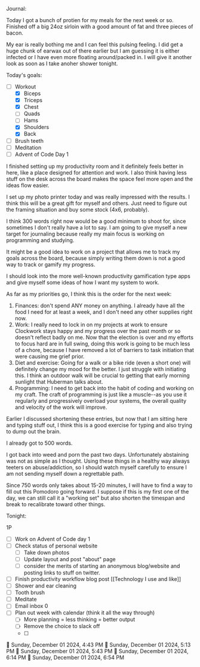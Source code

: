 Journal:

Today I got a bunch of protien for my meals for the next week or so. Finished off a big 24oz sirloin with a good amount of fat and three pieces of bacon. 

My ear is really bothing me and I can feel this pulsing feeling. I did get a huge chunk of earwax out of there earlier but I am guessing it is either infected or I have even more floating around/packed in. I will give it another look as soon as I take anoher shower tonight.

Today's goals:

- [ ] Workout
	- [x] Biceps
	- [x] Triceps
	- [x] Chest
	- [ ] Quads
	- [ ] Hams
	- [x] Shoulders
	- [x] Back
- [ ] Brush teeth
- [ ] Meditation
- [ ] Advent of Code Day 1

I finished setting up my productivity room and it definitely feels better in here, like a place designed for attention and work. I also think having less stuff on the desk across the board makes the space feel more open and the ideas flow easier.

I set up my photo printer today and was really impressed with the results. I think this will be a great gift for myself and others. Just need to figure out the framing situation and buy some stock (4x6, probably).

I think 300 words right now would be a good minimum to shoot for, since sometimes I don't really have a lot to say. I am going to give myself a new target for journaling because really my main focus is working on programming and studying. 

It might be a good idea to work on a project that allows me to track my goals across the board, because simply writing them down is not a good way to track or gamify my progress.

I should look into the more well-known productivity gamification type apps and give myself some ideas of how I want my system to work.

As far as my priorities go, I think this is the order for the next week:

1. Finances: don't spend ANY money on anything. I already have all the food I need for at least a week, and I don't need any other supplies right now.
2. Work: I really need to lock in on my projects at work to ensure Clockwork stays happy and my progress over the past month or so doesn't reflect badly on me. Now that the election is over and my efforts to focus hard are in full swing, doing this work is going to be much less of a chore, because I have removed a lot of barriers to task initiation that were causing me grief prior.
3. Diet and exercise: Going for a walk or a bike ride (even a short one) will definitely change my mood for the better. I just struggle with initiating this. I think an outdoor walk will be crucial to getting that early morning sunlight that Huberman talks about.
4. Programming: I need to get back into the habit of coding and working on my craft. The craft of programming is just like a muscle--as you use it regularly and progressively overload your systems, the overall quality and velocity of the work will improve.

Earlier I discussed shortening these entries, but now that I am sitting here and typing stuff out, I think this is a good exercise for typing and also trying to dump out the brain.

I already got to 500 words.

I got back into weed and porn the past two days. Unfortunately abstaining was not as simple as I thought. Using these things in a healthy way always teeters on abuse/addiction, so I should watch myself carefully to ensure I am not sending myself down a regrettable path. 

Since 750 words only takes about 15-20 minutes, I will have to find a way to fill out this Pomodoro going forward. I suppose if this is my first one of the day, we can still call it a "working set" but also shorten the timespan and break to  recalibrate toward other things.

Tonight:

1P
- [ ] Work on Advent of Code day 1
- [ ] Check status of personal website
	- [ ] Take down photos
	- [ ] Update layout and post "about" page
	- [ ] consider the merits of starting an anonymous blog/website and posting links to stuff on twitter.
- [ ] Finish productivity workflow blog post [[Technology I use and like]] 
- [ ] Shower and ear cleaning
- [ ] Tooth brush
- [ ] Meditate
- [ ] Email inbox 0
- [ ] Plan out week with calendar (think it all the way through)
	- [ ] More planning = less thinking = better output
	- [ ] Remove the choice to slack off
	- [ ] 
🍅 Sunday, December 01 2024, 4:43 PM
🍅 Sunday, December 01 2024, 5:13 PM
🍅 Sunday, December 01 2024, 5:43 PM
🍅 Sunday, December 01 2024, 6:14 PM
🍅 Sunday, December 01 2024, 6:54 PM